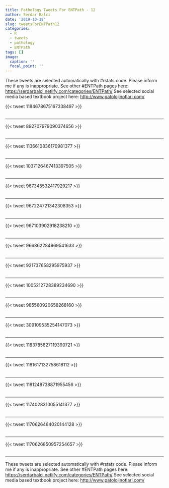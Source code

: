 ```yaml
---
title: Pathology Tweets For ENTPath - 12
author: Serdar Balci
date: '2019-10-18'
slug: tweetsForENTPath12
categories:
  - R
  - tweets
  - pathology
  - ENTPath
tags: []
image:
  caption: ''
  focal_point: ''
---
```



These tweets are selected automatically with #rstats code. Please inform me if any is inappropriate.
See other #ENTPath pages here: https://serdarbalci.netlify.com/categories/ENTPath/ 
See selected social media based textbook project here: http://www.patolojinotlari.com/

{{< tweet 1184678675167338497 >}}
<br>
<br>
<hr>
{{< tweet 892707979090374656 >}}
<br>
<br>
<hr>
{{< tweet 1136610836170981377 >}}
<br>
<br>
<hr>
{{< tweet 1037126467413397505 >}}
<br>
<br>
<hr>
{{< tweet 967345532417929217 >}}
<br>
<br>
<hr>
{{< tweet 967224721342308353 >}}
<br>
<br>
<hr>
{{< tweet 967103902918238210 >}}
<br>
<br>
<hr>
{{< tweet 966862284969541633 >}}
<br>
<br>
<hr>
{{< tweet 921737658295975937 >}}
<br>
<br>
<hr>
{{< tweet 1005212728389234690 >}}
<br>
<br>
<hr>
{{< tweet 985560920658268160 >}}
<br>
<br>
<hr>
{{< tweet 309109535254147073 >}}
<br>
<br>
<hr>
{{< tweet 1183785827119390721 >}}
<br>
<br>
<hr>
{{< tweet 1181617132758618112 >}}
<br>
<br>
<hr>
{{< tweet 1181248738871955456 >}}
<br>
<br>
<hr>
{{< tweet 1174028310055141377 >}}
<br>
<br>
<hr>
{{< tweet 1170626464020144128 >}}
<br>
<br>
<hr>
{{< tweet 1170626850957254657 >}}
<br>
<br>
<hr>


These tweets are selected automatically with #rstats code. Please inform me if any is inappropriate.
See other #ENTPath pages here: https://serdarbalci.netlify.com/categories/ENTPath/ 
See selected social media based textbook project here: http://www.patolojinotlari.com/
